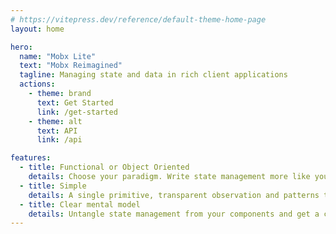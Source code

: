 ```yaml
---
# https://vitepress.dev/reference/default-theme-home-page
layout: home

hero:
  name: "Mobx Lite"
  text: "Mobx Reimagined"
  tagline: Managing state and data in rich client applications
  actions:
    - theme: brand
      text: Get Started
      link: /get-started
    - theme: alt
      text: API
      link: /api

features:
  - title: Functional or Object Oriented
    details: Choose your paradigm. Write state management more like you express components or use traditional classes
  - title: Simple
    details: A single primitive, transparent observation and patterns that help you organise and structure your state management
  - title: Clear mental model
    details: Untangle state management from your components and get a clear separation of state and deriving a UI from that state
---
```

